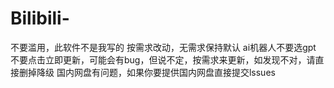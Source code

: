 # Bilibili-
不要滥用，此软件不是我写的
按需求改动，无需求保持默认
ai机器人不要选gpt
不要点击立即更新，可能会有bug，但说不定，按需求来更新，如发现不对，请直接删掉降级
国内网盘有问题，如果你要提供国内网盘直接提交lssues
